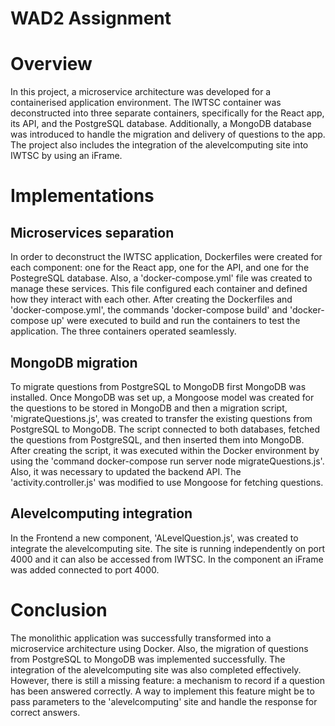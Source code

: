 # WAD2 Assignment

# Overview

In this project, a microservice architecture was developed for a containerised application environment. The IWTSC container was deconstructed into three separate containers, specifically for the React app, its API, and the PostgreSQL database.
Additionally, a MongoDB database was introduced to handle the migration and delivery of questions to the app. The project also includes the integration of the alevelcomputing site into IWTSC by using an iFrame.

# Implementations

## Microservices separation

In order to deconstruct the IWTSC application, Dockerfiles were created for each component: one for the React app, one for the API, and one for the PostegreSQL database. Also, a 'docker-compose.yml' file was created to manage these services. This file configured each container and defined how they interact with each other. After creating the Dockerfiles and 'docker-compose.yml', the commands 'docker-compose build' and 'docker-compose up' were executed to build and run the containers to test the application. The three containers operated seamlessly.

## MongoDB migration

To migrate questions from PostgreSQL to MongoDB first MongoDB was installed. Once MongoDB was set up, a Mongoose model was created for the questions to be stored in MongoDB and then a migration script, 'migrateQuestions.js', was created to transfer the existing questions from PostgreSQL to MongoDB. The script connected to both databases, fetched the questions from PostgreSQL, and then inserted them into MongoDB. After creating the script, it was executed within the Docker environment by using the 'command docker-compose run server node migrateQuestions.js'. Also, it was necessary to updated the backend API. The 'activity.controller.js' was modified to use Mongoose for fetching questions.

## Alevelcomputing integration

In the Frontend a new component, 'ALevelQuestion.js', was created to integrate the alevelcomputing site. The site is running independently on port 4000 and it can also be accessed from IWTSC. In the component an iFrame was added connected to port 4000.

# Conclusion

The monolithic application was successfully transformed into a microservice architecture using Docker. Also, the migration of questions from PostgreSQL to MongoDB was implemented successfully. The integration of the alevelcomputing site was also completed effectively. However, there is still a missing feature: a mechanism to record if a question has been answered correctly. A way to implement this feature might be to pass parameters to the 'alevelcomputing' site and handle the response for correct answers.
